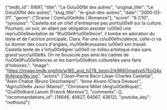 {"tmdb_id": 10697, "title": "Le Go\u00fbt des autres", "original_title": "Le Go\u00fbt des autres", "slug_title": "le-gout-des-autres", "date": "2000-03-01", "genre": ["Drame / Com\u00e9die / Romance"], "score": "6.7/10", "synopsis": "Castella est un chef d'entreprise peu port\u00e9 sur la culture. Pourtant, un soir, en allant par obligation assister \u00e0 une repr\u00e9sentation de \"B\u00e9r\u00e9nice\", il tombe en adoration du texte et de l'actrice principale, Clara. Par une co\u00efncidence, celle-ci va lui donner des cours d'anglais, n\u00e9cessaires \u00e0 son travail. Castella tente de s'int\u00e9grer \u00e0 ce milieu artistique mais sans grand succ\u00e8s. On ne bouscule pas ainsi les cadres de r\u00e9f\u00e9rences et les barri\u00e8res culturelles sans faire d'histoires.", "image": "https://image.tmdb.org/t/p/w185_and_h278_bestv2/k9R6Omadvp57EoQ4x9nNneig1Nv.jpg", "actors": ["Jean-Pierre Bacri (Jean-Charles Castella)", "Alain Chabat (Bruno Deschamps)", "Anne Alvaro (Clara Devaux)", "Agn\u00e8s Jaoui (Manie)", "Christiane Millet (Ang\u00e9lique)", "G\u00e9rard Lanvin (Franck Moreno)"], "comments": [], "recommandations_id": [14646, 40627, 64567, 43612], "youtube_key": "notfound"}